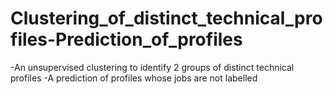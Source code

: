 # Clustering_of_distinct_technical_profiles-Prediction_of_profiles
-An unsupervised clustering to identify 2 groups of distinct technical profiles
-A prediction of profiles whose jobs are not labelled
